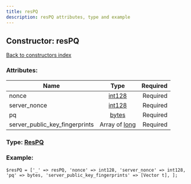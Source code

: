 ```yaml
---
title: resPQ
description: resPQ attributes, type and example
---
```

## Constructor: resPQ  
[Back to constructors index](index.md)



### Attributes:

| Name     |    Type       | Required |
|----------|:-------------:|---------:|
|nonce|[int128](../types/int128.md) | Required|
|server\_nonce|[int128](../types/int128.md) | Required|
|pq|[bytes](../types/bytes.md) | Required|
|server\_public\_key\_fingerprints|Array of [long](../types/long.md) | Required|



### Type: [ResPQ](../types/ResPQ.md)


### Example:

```
$resPQ = ['_' => resPQ, 'nonce' => int128, 'server_nonce' => int128, 'pq' => bytes, 'server_public_key_fingerprints' => [Vector t], ];
```